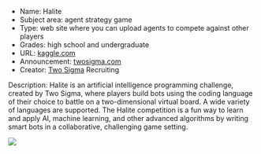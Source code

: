 * Name: Halite
* Subject area: agent strategy game
* Type: web site where you can upload agents to compete against other players
* Grades: high school and undergraduate
* URL: [kaggle.com](https://www.kaggle.com/competitions/halite)
* Announcement: [twosigma.com](https://www.twosigma.com/articles/introducing-halite-our-limited-release-ai-challenge/)
* Creator: [Two Sigma](https://www.twosigma.com/) Recruiting

Description: Halite is an artificial intelligence programming challenge, created by Two Sigma, where players build bots using the coding language of their choice to battle on a two-dimensional virtual board. A wide variety of languages are supported. The Halite competition is a fun way to learn and apply AI, machine learning, and other advanced algorithms by writing smart bots in a collaborative, challenging game setting.

![](https://github.com/touretzkyds/ai4k12/raw/master/images/HaliteII.png)
